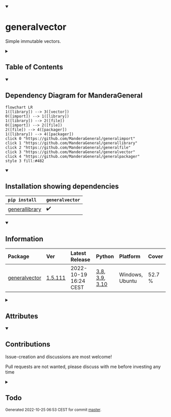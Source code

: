 <details open>
<summary><h1>generalvector</h1></summary>

Simple immutable vectors.

<details>
<summary><h2>Table of Contents</h2></summary>

<pre>
<a href='#generalvector'>generalvector</a>
├─ <a href='#Dependency-Diagram-for-ManderaGeneral'>Dependency Diagram for ManderaGeneral</a>
├─ <a href='#Installation-showing-dependencies'>Installation showing dependencies</a>
├─ <a href='#Information'>Information</a>
├─ <a href='#Attributes'>Attributes</a>
├─ <a href='#Contributions'>Contributions</a>
└─ <a href='#Todo'>Todo</a>
</pre>
</details>


<details open>
<summary><h2>Dependency Diagram for ManderaGeneral</h2></summary>

```mermaid
flowchart LR
1([library]) --> 3([vector])
0([import]) --> 1([library])
1([library]) --> 2([file])
0([import]) --> 2([file])
2([file]) --> 4([packager])
1([library]) --> 4([packager])
click 0 "https://github.com/ManderaGeneral/generalimport"
click 1 "https://github.com/ManderaGeneral/generallibrary"
click 2 "https://github.com/ManderaGeneral/generalfile"
click 3 "https://github.com/ManderaGeneral/generalvector"
click 4 "https://github.com/ManderaGeneral/generalpackager"
style 3 fill:#482
```
</details>


<details open>
<summary><h2>Installation showing dependencies</h2></summary>

| `pip install`                                                        | `generalvector`   |
|:---------------------------------------------------------------------|:------------------|
| <a href='https://pypi.org/project/generallibrary'>generallibrary</a> | ✔️                |
</details>


<details open>
<summary><h2>Information</h2></summary>

| Package                                                          | Ver                                                | Latest Release        | Python                                                                                                                                                                                  | Platform        | Cover   |
|:-----------------------------------------------------------------|:---------------------------------------------------|:----------------------|:----------------------------------------------------------------------------------------------------------------------------------------------------------------------------------------|:----------------|:--------|
| [generalvector](https://github.com/ManderaGeneral/generalvector) | [1.5.111](https://pypi.org/project/generalvector/) | 2022-10-19 16:24 CEST | [3.8](https://www.python.org/downloads/release/python-380/), [3.9](https://www.python.org/downloads/release/python-390/), [3.10](https://www.python.org/downloads/release/python-3100/) | Windows, Ubuntu | 52.7 %  |
</details>



<details>
<summary><h2>Attributes</h2></summary>

<pre>
<a href='https://github.com/ManderaGeneral/generalvector/blob/master/generalvector/__init__.py#L1'>Module: generalvector</a>
├─ <a href='https://github.com/ManderaGeneral/generalvector/blob/master/generalvector/vector.py#L10'>Class: Vec</a>
│  ├─ <a href='https://github.com/ManderaGeneral/generalvector/blob/master/generalvector/vector.py#L122'>Method: clamp</a>
│  ├─ <a href='https://github.com/ManderaGeneral/generalvector/blob/master/generalvector/vector.py#L168'>Method: distance</a>
│  ├─ <a href='https://github.com/ManderaGeneral/generalvector/blob/master/generalvector/vector.py#L142'>Method: hex</a>
│  ├─ <a href='https://github.com/ManderaGeneral/generalvector/blob/master/generalvector/vector.py#L133'>Method: inrange</a>
│  ├─ <a href='https://github.com/ManderaGeneral/generalvector/blob/master/generalvector/vector.py#L67'>Method: length</a>
│  ├─ <a href='https://github.com/ManderaGeneral/generalvector/blob/master/generalvector/vector.py#L113'>Method: max</a>
│  ├─ <a href='https://github.com/ManderaGeneral/generalvector/blob/master/generalvector/vector.py#L104'>Method: min</a>
│  ├─ <a href='https://github.com/ManderaGeneral/generalvector/blob/master/generalvector/vector.py#L73'>Method: normalized</a>
│  ├─ <a href='https://github.com/ManderaGeneral/generalvector/blob/master/generalvector/vector.py#L88'>Method: random</a>
│  ├─ <a href='https://github.com/ManderaGeneral/generalvector/blob/master/generalvector/vector.py#L149'>Method: range</a>
│  └─ <a href='https://github.com/ManderaGeneral/generalvector/blob/master/generalvector/vector.py#L82'>Method: round</a>
└─ <a href='https://github.com/ManderaGeneral/generalvector/blob/master/generalvector/vector2.py#L9'>Class: Vec2</a>
   ├─ <a href='https://github.com/ManderaGeneral/generalvector/blob/master/generalvector/vector2.py#L122'>Method: clamp</a>
   ├─ <a href='https://github.com/ManderaGeneral/generalvector/blob/master/generalvector/vector2.py#L161'>Method: distance</a>
   ├─ <a href='https://github.com/ManderaGeneral/generalvector/blob/master/generalvector/vector2.py#L132'>Method: inrange</a>
   ├─ <a href='https://github.com/ManderaGeneral/generalvector/blob/master/generalvector/vector2.py#L67'>Method: length</a>
   ├─ <a href='https://github.com/ManderaGeneral/generalvector/blob/master/generalvector/vector2.py#L113'>Method: max</a>
   ├─ <a href='https://github.com/ManderaGeneral/generalvector/blob/master/generalvector/vector2.py#L104'>Method: min</a>
   ├─ <a href='https://github.com/ManderaGeneral/generalvector/blob/master/generalvector/vector2.py#L73'>Method: normalized</a>
   ├─ <a href='https://github.com/ManderaGeneral/generalvector/blob/master/generalvector/vector2.py#L88'>Method: random</a>
   ├─ <a href='https://github.com/ManderaGeneral/generalvector/blob/master/generalvector/vector2.py#L143'>Method: range</a>
   └─ <a href='https://github.com/ManderaGeneral/generalvector/blob/master/generalvector/vector2.py#L82'>Method: round</a>
</pre>
</details>


<details open>
<summary><h2>Contributions</h2></summary>

Issue-creation and discussions are most welcome!

Pull requests are not wanted, please discuss with me before investing any time
</details>


<details>
<summary><h2>Todo</h2></summary>

| Module                                                                                                           | Message                                                                                                                                    |
|:-----------------------------------------------------------------------------------------------------------------|:-------------------------------------------------------------------------------------------------------------------------------------------|
| <a href='https://github.com/ManderaGeneral/generalvector/blob/master/generalvector/general.py#L1'>general.py</a> | <a href='https://github.com/ManderaGeneral/generalvector/blob/master/generalvector/general.py#L7'>Move most methods to _GeneralVector.</a> |
</details>


<sup>
Generated 2022-10-25 06:53 CEST for commit <a href='https://github.com/ManderaGeneral/generalvector/commit/master'>master</a>.
</sup>
</details>

